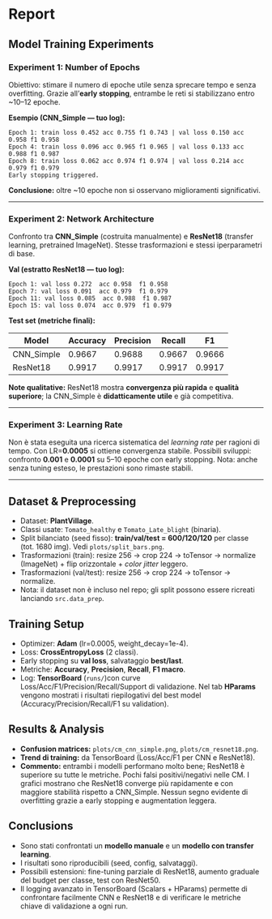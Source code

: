 # Report

## Model Training Experiments

### Experiment 1: Number of Epochs

Obiettivo: stimare il numero di epoche utile senza sprecare tempo e senza overfitting. Grazie all’**early stopping**, entrambe le reti si stabilizzano entro \~10–12 epoche.

**Esempio (CNN\_Simple — tuo log):**

```
Epoch 1: train loss 0.452 acc 0.755 f1 0.743 | val loss 0.150 acc 0.958 f1 0.958
Epoch 4: train loss 0.096 acc 0.965 f1 0.965 | val loss 0.133 acc 0.988 f1 0.987
Epoch 8: train loss 0.062 acc 0.974 f1 0.974 | val loss 0.214 acc 0.979 f1 0.979
Early stopping triggered.
```

**Conclusione:** oltre \~10 epoche non si osservano miglioramenti significativi.

---

### Experiment 2: Network Architecture

Confronto tra **CNN\_Simple** (costruita manualmente) e **ResNet18** (transfer learning, pretrained ImageNet). Stesse trasformazioni e stessi iperparametri di base.

**Val (estratto ResNet18 — tuo log):**

```
Epoch 1: val loss 0.272  acc 0.958  f1 0.958
Epoch 7: val loss 0.091  acc 0.979  f1 0.979
Epoch 11: val loss 0.085  acc 0.988  f1 0.987
Epoch 15: val loss 0.074  acc 0.979  f1 0.979
```

**Test set (metriche finali):**

| Model       | Accuracy | Precision | Recall | F1     |
| ----------- | -------- | --------- | ------ | ------ |
| CNN\_Simple | 0.9667   | 0.9688    | 0.9667 | 0.9666 |
| ResNet18    | 0.9917   | 0.9917    | 0.9917 | 0.9917 |

**Note qualitative:** ResNet18 mostra **convergenza più rapida** e **qualità superiore**; la CNN\_Simple è **didatticamente utile** e già competitiva.

---

### Experiment 3: Learning Rate

Non è stata eseguita una ricerca sistematica del *learning rate* per ragioni di tempo. Con LR=**0.0005** si ottiene convergenza stabile. Possibili sviluppi: confronto **0.001** e **0.0001** su 5–10 epoche con early stopping. Nota: anche senza tuning esteso, le prestazioni sono rimaste stabili.

---

## Dataset & Preprocessing

* Dataset: **PlantVillage**.
* Classi usate: `Tomato_healthy` e `Tomato_Late_blight` (binaria).
* Split bilanciato (seed fisso): **train/val/test = 600/120/120** per classe (tot. 1680 img). Vedi `plots/split_bars.png`.
* Trasformazioni (train): resize 256 → crop 224 → toTensor → normalize (ImageNet) + flip orizzontale + *color jitter* leggero.
* Trasformazioni (val/test): resize 256 → crop 224 → toTensor → normalize.
* Nota: il dataset non è incluso nel repo; gli split possono essere ricreati lanciando `src.data_prep`.

## Training Setup

* Optimizer: **Adam** (lr=0.0005, weight\_decay=1e-4).
* Loss: **CrossEntropyLoss** (2 classi).
* Early stopping su **val loss**, salvataggio **best/last**.
* Metriche: **Accuracy**, **Precision**, **Recall**, **F1 macro**.
* Log: **TensorBoard** (`runs/`)con curve Loss/Acc/F1/Precision/Recall/Support di validazione. Nel tab **HParams** vengono mostrati i risultati riepilogativi del best model (Accuracy/Precision/Recall/F1 su validation).

## Results & Analysis

* **Confusion matrices:** `plots/cm_cnn_simple.png`, `plots/cm_resnet18.png`.
* **Trend di training:** da TensorBoard (Loss/Acc/F1 per CNN e ResNet18).
* **Commento:** entrambi i modelli performano molto bene; ResNet18 è superiore su tutte le metriche. Pochi falsi positivi/negativi nelle CM. I grafici mostrano che ResNet18 converge più rapidamente e con maggiore stabilità rispetto a CNN\_Simple. Nessun segno evidente di overfitting grazie a early stopping e augmentation leggera.

## Conclusions

* Sono stati confrontati un **modello manuale** e un **modello con transfer learning**.
* I risultati sono riproducibili (seed, config, salvataggi).
* Possibili estensioni: fine-tuning parziale di ResNet18, aumento graduale del budget per classe, test con ResNet50.
* Il logging avanzato in TensorBoard (Scalars + HParams) permette di confrontare facilmente CNN e ResNet18 e di verificare le metriche chiave di validazione a ogni run.